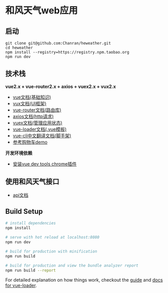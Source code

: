 # 和风天气web应用

## 启动

```
git clone git@github.com:Chanran/heweather.git
cd heweather
npm install --registry=https://registry.npm.taobao.org
npm run dev
```

## 技术栈
**vue2.x + vue-router2.x + axios + vuex2.x + vux2.x**

- [vue文档(基础知识)](https://cn.vuejs.org/v2/guide/index.html)
- [vux文档(UI框架)](https://vux.li/#/zh-CN/README)
- [vue-router文档(路由库)](https://router.vuejs.org/zh-cn/)
- [axios文档(http请求)](https://github.com/mzabriskie/axios)
- [vuex文档(管理应用状态)](https://vuex.vuejs.org/zh-cn/)
- [vue-loader文档(.vue模板)](https://lvyongbo.gitbooks.io/vue-loader/content/)
- [vue-cli中文翻译文档(脚手架)](https://loulanyijian.github.io/vue-cli-doc-Chinese/)
- [参考购物车demo](https://github.com/vuejs/vuex/blob/dev/examples/shopping-cart/store/index.js)

**开发环境依赖**

- [安装vue dev tools chrome插件](https://chrome.google.com/webstore/detail/nhdogjmejiglipccpnnnanhbledajbpd)

## 使用和风天气接口

- [api文档](http://www.heweather.com/documents/api/v5)

## Build Setup

``` bash
# install dependencies
npm install

# serve with hot reload at localhost:8080
npm run dev

# build for production with minification
npm run build

# build for production and view the bundle analyzer report
npm run build --report
```

For detailed explanation on how things work, checkout the [guide](http://vuejs-templates.github.io/webpack/) and [docs for vue-loader](http://vuejs.github.io/vue-loader).
